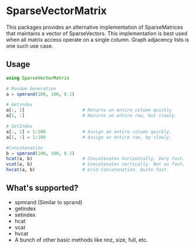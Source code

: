 # SparseVectorMatrix
This packages provides an alternative implementation of SparseMatrices that maintains a
vector of SparseVectors. This implementation is best used when all matrix access operate
on a single column. Graph adjacency lists is one such use case.


## Usage

```julia
using SparseVectorMatrix

# Random Generation
a = spmrand(100, 100, 0.1)

# Getindex
a[:, 1]                      # Returns an entire column quickly
a[1, :]                      # Returns an entire row, but slowly.

# SetIndex
a[:, 1] = 1:100              # Assign an entire column quickly.
a[1, :] = 1:100              # Assign an entire row, by slowly.

#Concatenation
b = spmrand(100, 100, 0.1)
hcat(a, b)                   # Concatenates horizontally. Very fast.
vcat(a, b)                   # Concatenates vertically. Not as fast.
hvcat(a, b)                  # Grid Concatenation. Quite fast.
```

## What's supported?
- spmrand (Similar to sprand)
- getindex
- setindex
- hcat
- vcat
- hvcat
- A bunch of other basic methods like nnz, size, full, etc.
